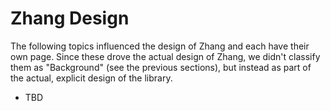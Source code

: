# Zhang Design

The following topics influenced the design of Zhang and each have their own
page. Since these drove the actual design of Zhang, we didn't classify them
as "Background" (see the previous sections), but instead as part of the actual,
explicit design of the library.

* TBD

